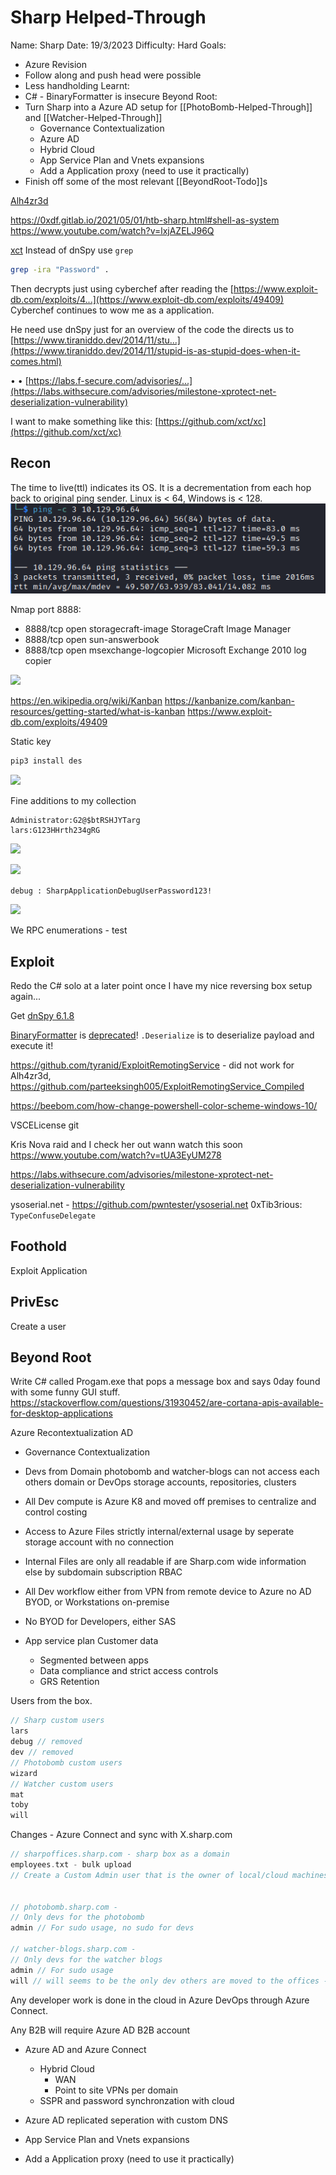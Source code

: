 # Sharp Helped-Through

Name: Sharp
Date:  19/3/2023
Difficulty:  Hard
Goals:  
- Azure Revision 
- Follow along and push head were possible
- Less handholding 
Learnt:
- C\# - BinaryFormatter is insecure 
Beyond Root:
- Turn Sharp into a Azure AD setup for [[PhotoBomb-Helped-Through]] and [[Watcher-Helped-Through]]
	- Governance Contextualization
	- Azure AD
	- Hybrid Cloud
	- App Service Plan and Vnets expansions
	- Add a Application proxy (need to use it practically)
- Finish off some of the most relevant [[BeyondRoot-Todo]]s

[Alh4zr3d](https://www.twitch.tv/alh4zr3d)

https://0xdf.gitlab.io/2021/05/01/htb-sharp.html#shell-as-system
https://www.youtube.com/watch?v=lxjAZELJ96Q


[xct](https://www.youtube.com/watch?v=HBERg8jsx4U)
Instead of dnSpy use `grep`
```bash
grep -ira "Password" .
```
Then decrypts just using cyberchef after reading the [https://www.exploit-db.com/exploits/4...](https://www.exploit-db.com/exploits/49409)  Cyberchef continues to wow me as a application.

He need use dnSpy just for an overview of the code the directs us to [https://www.tiraniddo.dev/2014/11/stu...](https://www.tiraniddo.dev/2014/11/stupid-is-as-stupid-does-when-it-comes.html)


• • [https://labs.f-secure.com/advisories/...](https://labs.withsecure.com/advisories/milestone-xprotect-net-deserialization-vulnerability) 

I want to make something like this: [https://github.com/xct/xc](https://github.com/xct/xc)

## Recon

The time to live(ttl) indicates its OS. It is a decrementation from each hop back to original ping sender. Linux is < 64, Windows is < 128.
![ping](Screenshots/ping.png)

Nmap port 8888:
- 8888/tcp open  storagecraft-image StorageCraft Image Manager
- 8888/tcp open  sun-answerbook
- 8888/tcp open  msexchange-logcopier Microsoft Exchange 2010 log copier

![](smbkaban.png)

https://en.wikipedia.org/wiki/Kanban
https://kanbanize.com/kanban-resources/getting-started/what-is-kanban
https://www.exploit-db.com/exploits/49409

Static key 

```bash
pip3 install des
```

![](goodpyscript.png)

Fine additions to my collection
```
Administrator:G2@$btRSHJYTarg
lars:G123HHrth234gRG
```

![](cmepasswordchecking.png)

![](sharesandipcfortheridbrute.png)


`debug : SharpApplicationDebugUserPassword123!` 

![](debugcreds.png)

We RPC enumerations - test

## Exploit


Redo the C\# solo at a later point once I have my nice reversing box setup again... 

Get [dnSpy 6.1.8](https://github.com/dnSpy/dnSpy/releases)

[BinaryFormatter](https://learn.microsoft.com/en-us/dotnet/api/system.runtime.serialization.formatters.binary.binaryformatter?view=net-7.0) is [deprecated](https://learn.microsoft.com/en-us/dotnet/standard/serialization/binaryformatter-security-guide)! `.Deserialize` is to deserialize payload and execute it!

https://github.com/tyranid/ExploitRemotingService - did not work for Alh4zr3d, https://github.com/parteeksingh005/ExploitRemotingService_Compiled

https://beebom.com/how-change-powershell-color-scheme-windows-10/

VSCELicense git



Kris Nova raid and I check her out wann watch this soon
https://www.youtube.com/watch?v=tUA3EyUM278

https://labs.withsecure.com/advisories/milestone-xprotect-net-deserialization-vulnerability

ysoserial.net - https://github.com/pwntester/ysoserial.net
0xTib3rious: `TypeConfuseDelegate`



## Foothold

Exploit Application

## PrivEsc

Create a user

## Beyond Root

Write  C\# called Progam.exe that pops a message box and says 0day found with some funny GUI stuff.
https://stackoverflow.com/questions/31930452/are-cortana-apis-available-for-desktop-applications

Azure Recontextualization AD 

- Governance Contextualization

- Devs from Domain photobomb and watcher-blogs can not access each others domain or DevOps storage accounts, repositories, clusters
- All Dev compute is Azure K8 and moved off premises to centralize and control costing 
- Access to Azure Files strictly internal/external usage by seperate storage account with no connection
- Internal Files are only all readable if are Sharp.com wide information else by subdomain subscription RBAC
- All Dev workflow either from VPN from remote device to Azure no AD BYOD, or Workstations on-premise 
- No BYOD for Developers, either SAS 

- App service plan Customer data
	- Segmented between apps
	- Data compliance and strict access controls
	- GRS Retention   

Users from the box.
```c
// Sharp custom users
lars
debug // removed
dev // removed
// Photobomb custom users
wizard
// Watcher custom users
mat
toby
will
```

Changes - Azure Connect and sync with X.sharp.com
```c
// sharpoffices.sharp.com - sharp box as a domain
employees.txt - bulk upload
// Create a Custom Admin user that is the owner of local/cloud machines of non technical users - easier for monitor anti-patterns also for honeypotting the non technical users 


// photobomb.sharp.com - 
// Only devs for the photobomb
admin // For sudo usage, no sudo for devs

// watcher-blogs.sharp.com - 
// Only devs for the watcher blogs 
admin // For sudo usage
will // will seems to be the only dev others are moved to the offices - no sudo

```
Any developer work is done in the cloud in Azure DevOps through Azure Connect.

Any B2B will require Azure AD B2B account

- Azure AD and Azure Connect
	- Hybrid Cloud
		- WAN
		- Point to site VPNs per domain 
	- SSPR and password synchronzation with cloud
- Azure AD replicated seperation with custom DNS 

- App Service Plan and Vnets expansions
- Add a Application proxy (need to use it practically)